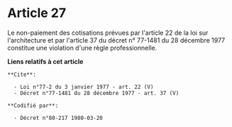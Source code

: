 # Article 27

Le non-paiement des cotisations prévues par l'article 22 de la loi sur l'architecture et par l'article 37 du décret n°
77-1481 du 28 décembre 1977 constitue une violation d'une règle professionnelle.

**Liens relatifs à cet article**

	**Cite**:

	  - Loi n°77-2 du 3 janvier 1977 - art. 22 (V)
	  - Décret n°77-1481 du 28 décembre 1977 - art. 37 (V)

	**Codifié par**:

	  - Décret n°80-217 1980-03-20

